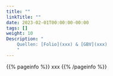 ```yaml
---
title: ""
linkTitle: ""
date: 2023-02-01T00:00:00-00:00
tags: []
weight: 10
Description: "
    Quellen: [Folio](xxx) & [GBV](xxx)
    "
---
```


{{% pageinfo %}}
xxx
{{% /pageinfo %}}